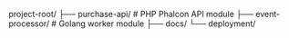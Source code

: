project-root/
├── purchase-api/         # PHP Phalcon API module
├── event-processor/  # Golang worker module
├── docs/
└── deployment/  